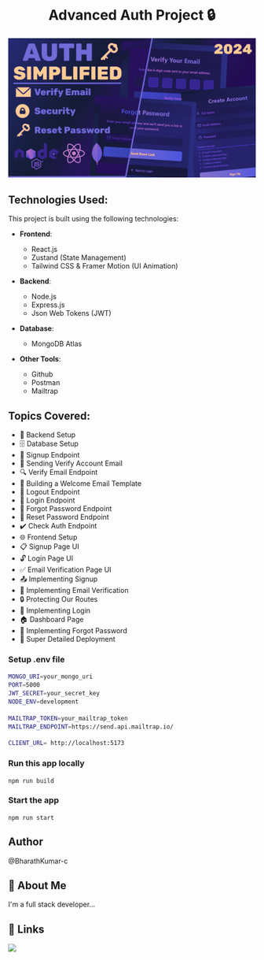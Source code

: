 <h1 align="center">Advanced Auth Project 🔒 </h1>

![Demo App](/frontend/public/screenshot-for-readme.png)

## Technologies Used:

This project is built using the following technologies:

- **Frontend**:

  - React.js
  - Zustand (State Management)
  - Tailwind CSS & Framer Motion (UI Animation)

- **Backend**:

  - Node.js
  - Express.js
  - Json Web Tokens (JWT)

- **Database**:

  - MongoDB Atlas

- **Other Tools**:
  - Github
  - Postman
  - Mailtrap

## Topics Covered:

- 🔧 Backend Setup
- 🗄️ Database Setup
- 🔐 Signup Endpoint
- 📧 Sending Verify Account Email
- 🔍 Verify Email Endpoint
- 📄 Building a Welcome Email Template
- 🚪 Logout Endpoint
- 🔑 Login Endpoint
- 🔄 Forgot Password Endpoint
- 🔁 Reset Password Endpoint
- ✔️ Check Auth Endpoint
- 🌐 Frontend Setup
- 📋 Signup Page UI
- 🔓 Login Page UI
- ✅ Email Verification Page UI
- 📤 Implementing Signup
- 📧 Implementing Email Verification
- 🔒 Protecting Our Routes
- 🔑 Implementing Login
- 🏠 Dashboard Page
- 🔄 Implementing Forgot Password
- 🚀 Super Detailed Deployment

### Setup .env file

```bash
MONGO_URI=your_mongo_uri
PORT=5000
JWT_SECRET=your_secret_key
NODE_ENV=development

MAILTRAP_TOKEN=your_mailtrap_token
MAILTRAP_ENDPOINT=https://send.api.mailtrap.io/

CLIENT_URL= http://localhost:5173
```

### Run this app locally

```shell
npm run build
```

### Start the app

```shell
npm run start
```

## Author

@BharathKumar-c

## 🚀 About Me

I'm a full stack developer...

## 🔗 Links

<a href="https://www.linkedin.com/in/bharath-kumar-1134592a7" target="_blank">
    <img src="https://img.shields.io/badge/LinkedIn-0077B5?style=for-the-badge&logo=linkedin&logoColor=white" target="_blank" />
</a>
